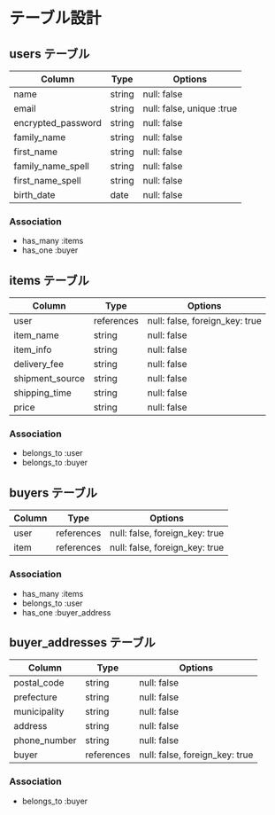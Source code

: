 # テーブル設計

## users テーブル 

| Column             | Type       | Options                   |
| ------------------ | ---------- | ------------------------- |
| name               | string     | null: false               |
| email              | string     | null: false, unique :true |
| encrypted_password | string     | null: false               |
| family_name        | string     | null: false               |
| first_name         | string     | null: false               |
| family_name_spell  | string     | null: false               |
| first_name_spell   | string     | null: false               |
| birth_date         | date       | null: false               |


### Association

- has_many :items
- has_one :buyer

## items テーブル 

| Column          | Type       | Options                        |
| --------------- | ---------- | ------------------------------ |
| user            | references | null: false, foreign_key: true |
| item_name       | string     | null: false                    |
| item_info       | string     | null: false                    |
| delivery_fee    | string     | null: false                    |
| shipment_source | string     | null: false                    |
| shipping_time   | string     | null: false                    |
| price           | string     | null: false                    |


### Association

- belongs_to :user
- belongs_to :buyer

## buyers テーブル 

| Column   | Type       | Options                        |
| -------- | ---------- | ------------------------------ |
| user     | references | null: false, foreign_key: true |
| item     | references | null: false, foreign_key: true |

### Association

- has_many :items
- belongs_to :user
- has_one :buyer_address

## buyer_addresses テーブル 

| Column       | Type       | Options                        |
| ------------ | ---------- | ------------------------------ |
| postal_code  | string     | null: false                    |
| prefecture   | string     | null: false                    |
| municipality | string     | null: false                    |
| address      | string     | null: false                    |
| phone_number | string     | null: false                    |
| buyer        | references | null: false, foreign_key: true |


### Association

- belongs_to :buyer
